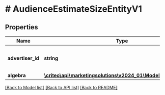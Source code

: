 # # AudienceEstimateSizeEntityV1

## Properties

Name | Type | Description | Notes
------------ | ------------- | ------------- | -------------
**advertiser_id** | **string** | Advertiser associated to the audience |
**algebra** | [**\criteo\api\marketingsolutions\v2024_01\Model\AlgebraNodeV1**](AlgebraNodeV1.md) |  |

[[Back to Model list]](../../README.md#models) [[Back to API list]](../../README.md#endpoints) [[Back to README]](../../README.md)
